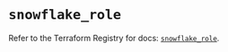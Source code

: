 # `snowflake_role`

Refer to the Terraform Registry for docs: [`snowflake_role`](https://registry.terraform.io/providers/snowflake-labs/snowflake/0.95.0/docs/resources/role).
